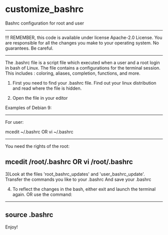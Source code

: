 # customize_bashrc
Bashrc configuration for root and user

-------------------------------------------------------------------------------------------

!!! REMEMBER, this code is available under license Apache-2.0 License.
You are responsible for all the changes you make to your operating system.
No guarantees. Be careful.

-------------------------------------------------------------------------------------------

The .bashrc file is a script file which executed when a user and a root login in bash of Linux.
The file contains a configurations for the terminal session.
This includes : coloring, aliases, completion, functions, and more.

1) First you need to find your .bashrc file.
Find out your linux distribution and read where the file is hidden.

2) Open the file in your editor

Examples of Debian 9:

----------------------------
For user:

mcedit ~/.bashrc
OR
vi ~/.bashrc

----------------------------

You need the rights of the root:

mcedit /root/.bashrc
OR
vi /root/.bashrc
------------------------------

3)Look at the files 'root_bashrc_updates' and 'user_bashrc_update'.
Transfer the commands you like to your .bashrc
And save your .bashrc

4) To reflect the changes in the bash, either exit and launch the terminal again.
OR use the command:

-----------------
source .bashrc
----------------

Enjoy!
